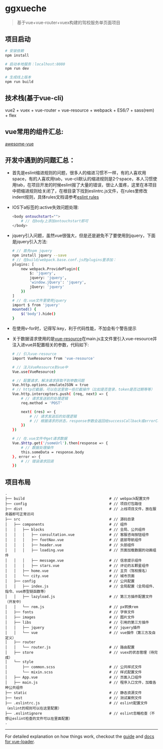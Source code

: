 # ggxueche

> 基于vue+vue-router+vuex构建的驾校服务单页面项目

## 项目启动
``` bash
# 安装依赖
npm install

# 启动本地服务：localhost:8080
npm run dev

# 生成线上版本
npm run build
```
## 技术栈(基于vue-cli)
vue2 + vuex + vue-router + vue-resource + webpack + ES6/7 + sass(rem) + flex

## vue常用的组件汇总:
[awesome-vue](https://github.com/vuejs/awesome-vue)

## 开发中遇到的问题汇总：
* 首先是eslint缩进规则的问题，很多人的缩进习惯不一样，有的人喜欢用space，有的人喜欢用tab，vue-cli默认的缩进规则是2个space，本人习惯使用tab，在项目开发的时候eslint报了大量的错误，很让人蛋疼，这里在本项目中把缩进规则给关闭了，在根目录下找到eslintrc.js文件，在rules里修改indent规则，具体rules文档请参考[eslint rules](http://eslint.org/docs/rules/)

* IOS下a标签的:active失效问题处理:
    ``` bash
    <body ontouchstart="">
        # // 在body上添加ontouchstart即可
    </body>
    ```

* jquery引入问题，虽然vue很强大，但是还是避免不了要使用到jquery，下面是jquery引入方法:
    ``` bash
    # // 首先npm jquery
    npm install jquery --save
    # // 在build/webpack.base.conf.js的plugins里添加：
    plugins: [
        new webpack.ProvidePlugin({
            $: 'jquery',
            jquery: 'jquery',
            'window.jQuery': 'jquery',
            jQuery: 'jquery'
        })
    ]
    # // 在.vue文件里使用jquery
    import $ from 'jquery'
    mounted() {
        $('body').hide()
    }
    ```

* 在使用v-for时，记得写:key，利于代码性能，不加会有个警告提示

* 关于数据请求使用的是[vue-resource](https://github.com/pagekit/vue-resource)在main.js主文件里引入vue-resource并注入进vue并配置相关的参数，代码如下:
    ``` bash
    # // 引入vue-resource
    import VueResource from 'vue-resource'

    # // 注入VueResource到vue中
    Vue.use(VueResource)
    
    # // 配置请求，解决请求获取不到参数问题
    Vue.http.options.emulateJSON = true
    # // http拦截器，可以在这里做一些拦截操作（比如是否登录，token是否过期等等）
    Vue.http.interceptors.push( (req, next) => {
        # // 请求发送前的处理逻辑
        req.method = 'POST'

        next( (res) => {
            # // 请求发送后的处理逻辑
            # // 根据请求的状态，response参数会返回给successCallback或errorCallback
        })
    })

    # // 在.vue文件中get请求数据
    Vue.$http.get('/someUrl').then(response => {
        # // 数据处理操作
        this.someData = response.body
    }, error => {
        # // 错误请求回调
    })
    ```

## 项目布局

```
.
├── build                                       # // webpack配置文件
├── config                                      # // 项目打包路径
├── dist                                        # // 上线项目文件，放在服务器即可正常访问
├── src                                         # // 源码目录
│   ├── components                              # // 组件
│   │   ├── blocks                              # // 全局、公共组件
│   │   │   ├── consultation.vue                # // 客服咨询按钮组件
│   │   │   ├── footNav.vue                     # // 底部导航组件
│   │   │   ├── header.vue                      # // 头部组件
│   │   │   ├── loading.vue                     # // 页面加载数据的动画组件
│   │   │   ├── message.vue                     # // 信息提示组件
│   │   │   ├── stars.vue                       # // 评论的五颗星组件
│   │   ├── home.vue                            # // 主页（驾校报名） 
│   │   └── city.vue                            # // 城市页面  
│   ├── config                                  # // 公共配置
│   │   ├── index.js                            # // 全局配置（全局组件、指令、vue原型链函数等）
│   │   ├── lazyload.js                         # // 第三方插件配置文件（开发中）
│   │   └── rem.js                              # // px转换rem
│   ├── fonts                                   # // 字体文件
│   ├── images                                  # // 图片文件
│   ├── libs                                    # // 引用的第三方插件
│   │   ├── jquery                              # // jquery插件
│   │   └── vue                                 # // vue插件（第三方及自定义）
│   ├── router
│   │   └── router.js                           # // 路由配置
│   ├── store                                   # // vuex的状态管理（待完成）
│   └── style
│       ├── common.scss                         # // 公共样式文件
│       └── mixin.scss                          # // 样式配置文件
│   ├── App.vue                                 # // 页面入口组件
│   ├── main.js                                 # // 程序入口文件，加载各种公共组件
├── static                                      # // 静态资源文件
├── test                                        # // 测试案例文件
├── .eslintrc.js                                # // eslint配置文件（eslint的规则可以在这里配置）
├── .eslintignore                               # // eslint忽略检查（不想让eslint检查的文件可以在里面配置）
.
```

---
For detailed explanation on how things work, checkout the [guide](http://vuejs-templates.github.io/webpack/) and [docs for vue-loader](http://vuejs.github.io/vue-loader).
